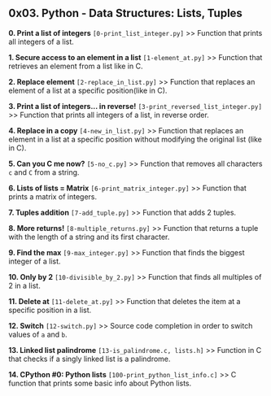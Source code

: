 ## 0x03. Python - Data Structures: Lists, Tuples

**0. Print a list of integers** `[0-print_list_integer.py]` >> Function that prints all integers of a list.

**1. Secure access to an element in a list** `[1-element_at.py]` >> Function that retrieves an element from a list like in C.

**2. Replace element** `[2-replace_in_list.py]` >> Function that replaces an element of a list at a specific position(like in C).

**3. Print a list of integers... in reverse!** `[3-print_reversed_list_integer.py]` >> Function that prints all integers of a list, in reverse order.

**4. Replace in a copy** `[4-new_in_list.py]` >> Function that replaces an element in a list at a specific position without modifying the original list (like in C).

**5. Can you C me now?** `[5-no_c.py]` >> Function that removes all characters `c` and `C` from a string.

**6. Lists of lists = Matrix** `[6-print_matrix_integer.py]` >> Function that prints a matrix of integers.

**7. Tuples addition** `[7-add_tuple.py]` >> Function that adds 2 tuples.

**8. More returns!** `[8-multiple_returns.py]` >> Function that returns a tuple with the length of a string and its first character.

**9. Find the max** `[9-max_integer.py]` >> Function that finds the biggest integer of a list.

**10. Only by 2** `[10-divisible_by_2.py]` >> Function that finds all multiples of 2 in a list.

**11. Delete at** `[11-delete_at.py]` >> Function that deletes the item at a specific position in a list.

**12. Switch** `[12-switch.py]` >> Source code completion in order to switch values of `a` and `b`.

**13. Linked list palindrome** `[13-is_palindrome.c, lists.h]` >> Function in C that checks if a singly linked list is a palindrome.

**14. CPython #0: Python lists** `[100-print_python_list_info.c]` >> C function that prints some basic info about Python lists.
